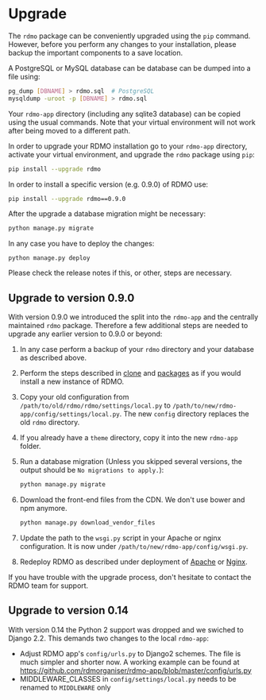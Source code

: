 # Upgrade

The `rdmo` package can be conveniently upgraded using the `pip` command. However, before you perform any changes to your installation, please backup the important components to a save location.

A PostgreSQL or MySQL database can be database can be dumped into a file using:

```bash
pg_dump [DBNAME] > rdmo.sql  # PostgreSQL
mysqldump -uroot -p [DBNAME] > rdmo.sql
```

Your `rdmo-app` directory (including any sqlite3 database) can be copied using the usual commands. Note that your virtual environment will not work after being moved to a different path.

In order to upgrade your RDMO installation go to your `rdmo-app` directory, activate your virtual environment, and upgrade the `rdmo` package using `pip`:

```bash
pip install --upgrade rdmo
```

In order to install a specific version (e.g. 0.9.0) of RDMO use:

```bash
pip install --upgrade rdmo==0.9.0
```

After the upgrade a database migration might be necessary:

```bash
python manage.py migrate
```

In any case you have to deploy the changes:

```
python manage.py deploy
```

Please check the release notes if this, or other, steps are necessary.


## Upgrade to version 0.9.0

With version 0.9.0 we introduced the split into the `rdmo-app` and the centrally maintained `rdmo` package. Therefore a few additional steps are needed to upgrade any earlier version to 0.9.0 or beyond:

1.  In any case perform a backup of your `rdmo` directory and your database as described above.

1.  Perform the steps described in [clone](../../installation/clone.html) and [packages](../../installation/packages.html) as if you would install a new instance of RDMO.

1.  Copy your old configuration from `/path/to/old/rdmo/rdmo/settings/local.py` to `/path/to/new/rdmo-app/config/settings/local.py`. The new `config` directory replaces the old `rdmo` directory.

1.  If you already have a `theme` directory, copy it into the new `rdmo-app` folder.

1.  Run a database migration (Unless you skipped several versions, the output should be `No migrations to apply.`):

    ```bash
    python manage.py migrate
    ```

1.  Download the front-end files from the CDN. We don't use bower and npm anymore.

    ```bash
    python manage.py download_vendor_files
    ```

1.  Update the path to the `wsgi.py` script in your Apache or nginx configuration. It is now under `/path/to/new/rdmo-app/config/wsgi.py`.

1.  Redeploy RDMO as described under deployment of [Apache](../../deployment/apache.html) or [Nginx](../../deployment/nginx.html).

If you have trouble with the upgrade process, don't hesitate to contact the RDMO team for support.

## Upgrade to version 0.14

With version 0.14 the Python 2 support was dropped and we swiched to Django 2.2. This demands two changes to the local `rdmo-app`:

* Adjust RDMO app's `config/urls.py` to Django2 schemes. The file is much simpler and shorter now. A working example can be found at https://github.com/rdmorganiser/rdmo-app/blob/master/config/urls.py
* MIDDLEWARE_CLASSES in `config/settings/local.py` needs to be renamed to `MIDDLEWARE` only